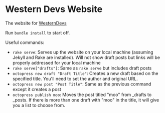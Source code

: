 # Western Devs Website

The website for [WesternDevs](http://www.westerndevs.com)

Run `bundle install` to start off.

Useful commands:

* `rake serve`: Serves up the website on your local machine (assuming Jekyll and Rake are installed). Will not show draft posts but links will be properly addressed for your local machine
* `rake serve["drafts"]`: Same as `rake serve` but includes draft posts
* `octopress new draft "Draft Title"`: Creates a new draft based on the specified title. You'll need to set the author and original URL.
* `octopress new post "Post Title"`: Same as the previous command except it creates a post
* `octopress publish moo`: Moves the post titled "moo" from _drafts to _posts. If there is more than one draft with "moo" in the title, it will give you a list to choose from.
